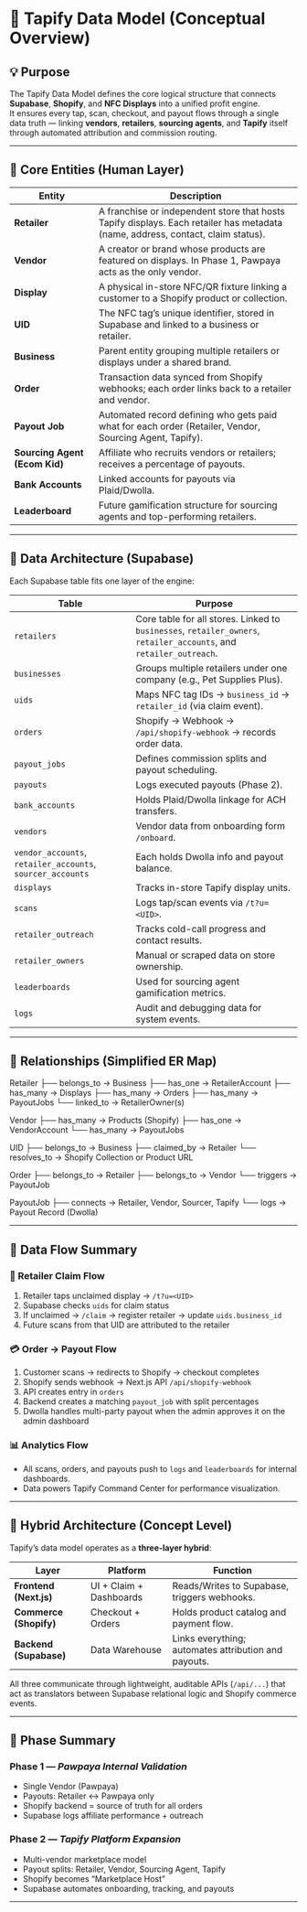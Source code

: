# 🧩 Tapify Data Model (Conceptual Overview)

## 💡 Purpose
The Tapify Data Model defines the core logical structure that connects **Supabase**, **Shopify**, and **NFC Displays** into a unified profit engine.  
It ensures every tap, scan, checkout, and payout flows through a single data truth — linking **vendors**, **retailers**, **sourcing agents**, and **Tapify** itself through automated attribution and commission routing.

---

## 🧠 Core Entities (Human Layer)
| Entity | Description |
|--------|--------------|
| **Retailer** | A franchise or independent store that hosts Tapify displays. Each retailer has metadata (name, address, contact, claim status). |
| **Vendor** | A creator or brand whose products are featured on displays. In Phase 1, Pawpaya acts as the only vendor. |
| **Display** | A physical in-store NFC/QR fixture linking a customer to a Shopify product or collection. |
| **UID** | The NFC tag’s unique identifier, stored in Supabase and linked to a business or retailer. |
| **Business** | Parent entity grouping multiple retailers or displays under a shared brand. |
| **Order** | Transaction data synced from Shopify webhooks; each order links back to a retailer and vendor. |
| **Payout Job** | Automated record defining who gets paid what for each order (Retailer, Vendor, Sourcing Agent, Tapify). |
| **Sourcing Agent (Ecom Kid)** | Affiliate who recruits vendors or retailers; receives a percentage of payouts. |
| **Bank Accounts** | Linked accounts for payouts via Plaid/Dwolla. |
| **Leaderboard** | Future gamification structure for sourcing agents and top-performing retailers. |

---

## 🧱 Data Architecture (Supabase)
Each Supabase table fits one layer of the engine:

| Table | Purpose |
|--------|----------|
| `retailers` | Core table for all stores. Linked to `businesses`, `retailer_owners`, `retailer_accounts`, and `retailer_outreach`. |
| `businesses` | Groups multiple retailers under one company (e.g., Pet Supplies Plus). |
| `uids` | Maps NFC tag IDs → `business_id` → `retailer_id` (via claim event). |
| `orders` | Shopify → Webhook → `/api/shopify-webhook` → records order data. |
| `payout_jobs` | Defines commission splits and payout scheduling. |
| `payouts` | Logs executed payouts (Phase 2). |
| `bank_accounts` | Holds Plaid/Dwolla linkage for ACH transfers. |
| `vendors` | Vendor data from onboarding form `/onboard`. |
| `vendor_accounts`, `retailer_accounts`, `sourcer_accounts` | Each holds Dwolla info and payout balance. |
| `displays` | Tracks in-store Tapify display units. |
| `scans` | Logs tap/scan events via `/t?u=<UID>`. |
| `retailer_outreach` | Tracks cold-call progress and contact results. |
| `retailer_owners` | Manual or scraped data on store ownership. |
| `leaderboards` | Used for sourcing agent gamification metrics. |
| `logs` | Audit and debugging data for system events. |

---

## 🔗 Relationships (Simplified ER Map)
Retailer
├── belongs_to → Business
├── has_one → RetailerAccount
├── has_many → Displays
├── has_many → Orders
├── has_many → PayoutJobs
└── linked_to → RetailerOwner(s)

Vendor
├── has_many → Products (Shopify)
├── has_one → VendorAccount
└── has_many → PayoutJobs

UID
├── belongs_to → Business
├── claimed_by → Retailer
└── resolves_to → Shopify Collection or Product URL

Order
├── belongs_to → Retailer
├── belongs_to → Vendor
└── triggers → PayoutJob

PayoutJob
├── connects → Retailer, Vendor, Sourcer, Tapify
└── logs → Payout Record (Dwolla)


---

## 🔄 Data Flow Summary

### 🏪 Retailer Claim Flow
1. Retailer taps unclaimed display → `/t?u=<UID>`  
2. Supabase checks `uids` for claim status  
3. If unclaimed → `/claim` → register retailer → update `uids.business_id`  
4. Future scans from that UID are attributed to the retailer

### 💳 Order → Payout Flow
1. Customer scans → redirects to Shopify → checkout completes  
2. Shopify sends webhook → Next.js API `/api/shopify-webhook`  
3. API creates entry in `orders`  
4. Backend creates a matching `payout_job` with split percentages  
5. Dwolla handles multi-party payout when the admin approves it on the admin dashboard

### 📊 Analytics Flow
- All scans, orders, and payouts push to `logs` and `leaderboards` for internal dashboards.
- Data powers Tapify Command Center for performance visualization.

---

## 🧩 Hybrid Architecture (Concept Level)
Tapify’s data model operates as a **three-layer hybrid**:

| Layer | Platform | Function |
|--------|-----------|-----------|
| **Frontend (Next.js)** | UI + Claim + Dashboards | Reads/Writes to Supabase, triggers webhooks. |
| **Commerce (Shopify)** | Checkout + Orders | Holds product catalog and payment flow. |
| **Backend (Supabase)** | Data Warehouse | Links everything; automates attribution and payouts. |

All three communicate through lightweight, auditable APIs (`/api/...`) that act as translators between Supabase relational logic and Shopify commerce events.

---

## 🧠 Phase Summary

### Phase 1 — *Pawpaya Internal Validation*
- Single Vendor (Pawpaya)
- Payouts: Retailer ↔ Pawpaya only
- Shopify backend = source of truth for all orders
- Supabase logs affiliate performance + outreach

### Phase 2 — *Tapify Platform Expansion*
- Multi-vendor marketplace model
- Payout splits: Retailer, Vendor, Sourcing Agent, Tapify
- Shopify becomes “Marketplace Host”
- Supabase automates onboarding, tracking, and payouts

---